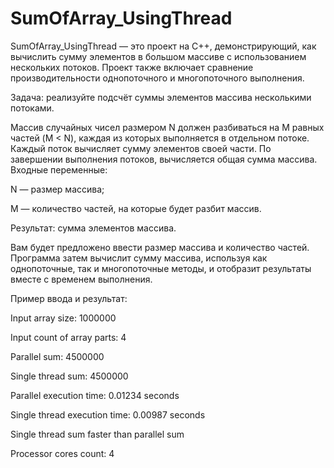 # SumOfArray_UsingThread

SumOfArray_UsingThread — это проект на C++, демонстрирующий, как вычислить сумму элементов в большом массиве с использованием нескольких потоков. Проект также включает сравнение производительности однопоточного и многопоточного выполнения.

Задача: реализуйте подсчёт суммы элементов массива несколькими потоками.

Массив случайных чисел размером N должен разбиваться на M равных частей (M < N), каждая из которых выполняется в отдельном потоке.
Каждый поток вычисляет сумму элементов своей части.
По завершении выполнения потоков, вычисляется общая сумма массива.
Входные переменные:

  N — размер массива;

  M — количество частей, на которые будет разбит массив.

Результат: сумма элементов массива.

Вам будет предложено ввести размер массива и количество частей. Программа затем вычислит сумму массива, используя как однопоточные, так и многопоточные методы, и отобразит результаты вместе с временем выполнения.

Пример ввода и результат:

Input array size: 1000000 

Input count of array parts: 4

Parallel sum: 4500000

Single thread sum: 4500000

Parallel execution time: 0.01234 seconds

Single thread execution time: 0.00987 seconds

Single thread sum faster than parallel sum

Processor cores count: 4


